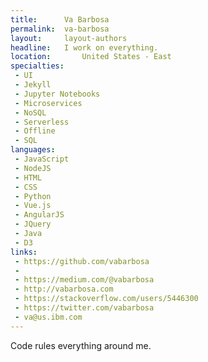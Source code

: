 ```yaml
---
title:      Va Barbosa
permalink:  va-barbosa
layout:     layout-authors
headline:   I work on everything.
location:		United States - East
specialties:
 - UI
 - Jekyll
 - Jupyter Notebooks
 - Microservices
 - NoSQL
 - Serverless
 - Offline
 - SQL
languages:
 - JavaScript
 - NodeJS
 - HTML
 - CSS
 - Python
 - Vue.js
 - AngularJS
 - JQuery
 - Java
 - D3
links:
 - https://github.com/vabarbosa
 - 
 - https://medium.com/@vabarbosa
 - http://vabarbosa.com
 - https://stackoverflow.com/users/5446300
 - https://twitter.com/vabarbosa
 - va@us.ibm.com
---
```


Code rules everything around me.